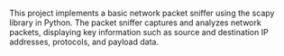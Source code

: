 This project implements a basic network packet sniffer using the scapy library in Python. 
The packet sniffer captures and analyzes network packets, displaying key information such as source and destination IP addresses, protocols, and payload data.
